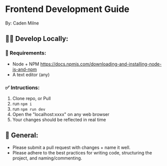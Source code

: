 # Frontend Development Guide
By: Caden Milne

## 🧑‍💻 Develop Locally:

### 🚨 Requirements:
- Node + NPM https://docs.npmjs.com/downloading-and-installing-node-js-and-npm
- A text editor (any)

### ✅ Intructions:
1. Clone repo, or Pull
2. run `npm i`
3. run `npm run dev`
4. Open the "localhost:xxxx" on any web browser
5. Your changes should be reflected in real time

## 🧐 General:
- Please submit a pull request with changes + name it well.
- Please adhere to the best practices for writing code, structuring the project, and naming/commenting.

